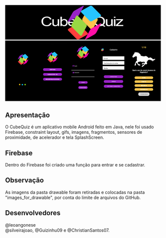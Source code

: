 <img src=cubei.png/>
<img src=olaa.png/>

## Apresentação
O CubeQuiz é um aplicativo mobile Android feito em Java, nele foi usado Firebase, constraint layout, gifs, imagens, fragmentos, sensores de proximidade, de acelerador e tela SplashScreen.

## Firebase 
Dentro do Firebase foi criado uma função para entrar e se cadastrar. 

## Observação 
As imagens da pasta drawable foram retiradas e colocadas na pasta "images_for_drawable", por conta do limite de arquivos do GitHub.


## Desenvolvedores
 @leoangonese  <br/>
 @silveirajoao, @Guizinhu09 e @ChristianSantos07.
